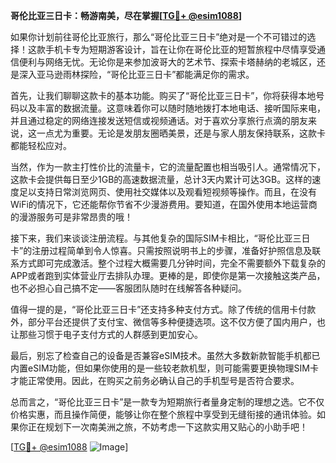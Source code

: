 **哥伦比亚三日卡：畅游南美，尽在掌握[[TG💪+ @esim1088](https://t.me/s/esim1088)]**

如果你计划前往哥伦比亚旅行，那么“哥伦比亚三日卡”绝对是一个不可错过的选择！这款手机卡专为短期游客设计，旨在让你在哥伦比亚的短暂旅程中尽情享受通信便利与网络无忧。无论你是来参加波哥大的艺术节、探索卡塔赫纳的老城区，还是深入亚马逊雨林探险，“哥伦比亚三日卡”都能满足你的需求。

首先，让我们聊聊这款卡的基本功能。购买了“哥伦比亚三日卡”，你将获得本地号码以及丰富的数据流量。这意味着你可以随时随地拨打本地电话、接听国际来电，并且通过稳定的网络连接发送短信或视频通话。对于喜欢分享旅行点滴的朋友来说，这一点尤为重要。无论是发朋友圈晒美景，还是与家人朋友保持联系，这款卡都能轻松应对。

当然，作为一款主打性价比的流量卡，它的流量配置也相当吸引人。通常情况下，这款卡会提供每日至少1GB的高速数据流量，总计3天内累计可达3GB。这样的速度足以支持日常浏览网页、使用社交媒体以及观看短视频等操作。而且，在没有WiFi的情况下，它还能帮你节省不少漫游费用。要知道，在国外使用本地运营商的漫游服务可是非常昂贵的哦！

接下来，我们来谈谈注册流程。与其他复杂的国际SIM卡相比，“哥伦比亚三日卡”的注册过程简单到令人惊喜。只需按照说明书上的步骤，准备好护照信息及联系方式即可完成激活。整个过程大概需要几分钟时间，完全不需要额外下载复杂的APP或者跑到实体营业厅去排队办理。更棒的是，即使你是第一次接触这类产品，也不必担心自己搞不定——客服团队随时在线解答各种疑问。

值得一提的是，“哥伦比亚三日卡”还支持多种支付方式。除了传统的信用卡付款外，部分平台还提供了支付宝、微信等多种便捷选项。这不仅方便了国内用户，也让那些习惯于电子支付方式的人群感到更加安心。

最后，别忘了检查自己的设备是否兼容eSIM技术。虽然大多数新款智能手机都已内置eSIM功能，但如果你使用的是一些较老款机型，则可能需要更换物理SIM卡才能正常使用。因此，在购买之前务必确认自己的手机型号是否符合要求。

总而言之，“哥伦比亚三日卡”是一款专为短期旅行者量身定制的理想之选。它不仅价格实惠，而且操作简便，能够让你在整个旅程中享受到无缝衔接的通讯体验。如果你正在规划下一次南美洲之旅，不妨考虑一下这款实用又贴心的小助手吧！

[[TG💪+ @esim1088](https://t.me/s/esim1088) ![Image](https://i.postimg.cc/4NQfJmqS/Snipaste-2025-05-13-00-14-12.png)]